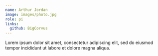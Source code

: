 ```yaml
---
name: Arthur Jordan
image: images/photo.jpg
role: pi
links:
  github: BigCorvus
---
```


Lorem ipsum dolor sit amet, consectetur adipiscing elit, sed do eiusmod tempor incididunt ut labore et dolore magna aliqua.
